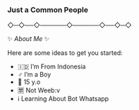 ### Just a Common People


◇─◇──◇──────◇──────◇──◇─◇


✨ _About Me_ ✨

Here are some ideas to get you started:

- 🇮🇩 I’m From Indonesia
- ♂️ I’m a Boy
- 👔 15 y.o
- 🈲 Not Weeb:v
- ℹ️ Learning About Bot Whatsapp




